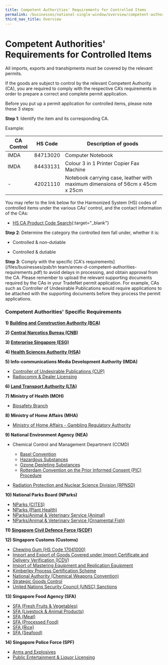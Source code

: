 ```yaml
---
title: Competent Authorities' Requirements for Controlled Items
permalink: /businesses/national-single-window/overview/competent-authorities-requirements/
third_nav_title: Overview
---
```

# Competent Authorities' Requirements for Controlled Items

All imports, exports and transhipments must be covered by the relevant permits.

If the goods are subject to control by the relevant Competent Authority (CA), you are required to comply with the respective CA’s requirements in order to prepare a correct and complete permit application.

Before you put up a permit application for controlled items, please note these 3 steps:

**Step 1**: Identify the item and its corresponding CA.

Example:

|  CA Control | HS Code  |  Description of goods |
|---|---|---|
| IMDA  |  84713020 |  Computer Notebook|
| IMDA  | 84433131  |  Colour 3 in 1 Printer Copier Fax Machine |
| -  | 42021110  | Notebook carrying case, leather with maximum dimensions of 56cm x 45cm x 25cm  |


You may refer to the link below for the Harmonized System (HS) codes of controlled items under the various CAs’ control, and the contact information of the CAs:

-   [HS CA Product Code Search](https://www.tradenet.gov.sg/tradenet/portlets/search/searchHSCA/searchInitHSCA.do){:target="_blank"}
    

    

**Step 2**: Determine the category the controlled item fall under, whether it is:

-   Controlled & non-dutiable
    
-   Controlled & dutiable
    
    

**Step 3**: Comply with the specific [CA's requirements](/files/businesses/psb/tn team/annex-d-competent-authorities-requirements.pdf) to avoid delays in processing, and obtain approval from the CA.
Please remember to upload the relevant supporting documents required by the CAs in your TradeNet permit application. For example, CAs such as Controller of Undesirable Publications would require applications to be attached with the supporting documents before they process the permit applications.

### Competent Authorities' Specific Requirements

**1)  [Building and Construction Authority (BCA)](/businesses/national-single-window/tradenet/competent-authorities-requirements/bca)**

**2)  [Central Narcotics Bureau (CNB)](/businesses/national-single-window/tradenet/competent-authorities-requirements/cnb)**

**3) [Enterprise Singapore (ESG)](/businesses/national-single-window/tradenet/competent-authorities-requirements/esg-rubber)**

**4)  [Health Sciences Authority (HSA)](/businesses/national-single-window/tradenet/competent-authorities-requirements/hsa)**

**5) Info-communications Media Development Authority (IMDA)**

-   [Controller of Undesirable Publications (CUP)](/businesses/national-single-window/tradenet/competent-authorities-requirements/imda-cup)
-   [Radiocomm & Dealer Licensing](/businesses/national-single-window/tradenet/competent-authorities-requirements/imda-radiocomm-and-dealer-licensing)

**6) [Land Transport Authority (LTA)](/businesses/national-single-window/tradenet/competent-authorities-requirements/lta/)**

**7) Ministry of Health (MOH)**

-   [Biosafety Branch](/businesses/national-single-window/tradenet/competent-authorities-requirements/ministry-of-health)

**8) Ministry of Home Affairs (MHA)**

-   [Ministry of Home Affairs - Gambling Regulatory Authority](/businesses/national-single-window/tradenet/competent-authorities-requirements/mha-gambling-regulatory-authority)

**9) National Environment Agency (NEA)**

-   Chemical Control and Management Department (CCMD)
    
    -   [Basel Convention](/businesses/national-single-window/tradenet/competent-authorities-requirements/basel-convention)
    -   [Hazardous Substances](/businesses/national-single-window/tradenet/competent-authorities-requirements/hazardous-substances)
    -   [Ozone Depleting Substances](/businesses/national-single-window/tradenet/competent-authorities-requirements/national-environment-agency--chemical-control-and-management-department-ozone-depleting-substances)
    -   [Rotterdam Convention on the Prior Informed Consent (PIC) Procedure](/businesses/national-single-window/tradenet/competent-authorities-requirements/national-environment-agency--chemical-control-and-management-department-rotterdam-convention-pic-procedure)
-   [Radiation Protection and Nuclear Science Division (RPNSD)](/businesses/national-single-window/tradenet/competent-authorities-requirements/national-environment-agency/radiation-protection-and-nuclear-science-division-rpnsd)

**10) National Parks Board (NParks)**

-   [NParks (CITES)](/businesses/national-single-window/tradenet/competent-authorities-requirements/nparks-cites)
-   [NParks (Plant Health)](/businesses/national-single-window/tradenet/competent-authorities-requirements/nparks-planthealth)
-   [NParks/Animal & Veterinary Service (Animal)](/businesses/national-single-window/tradenet/competent-authorities-requirements/avs-animals)
-   [NParks/Animal & Veterinary Service (Ornamental Fish)](/businesses/national-single-window/tradenet/competent-authorities-requirements/avs-fish)

**11)  [Singapore Civil Defence Force (SCDF)](/businesses/national-single-window/tradenet/competent-authorities-requirements/scdf)**

**12) Singapore Customs (Customs)**

-   [Chewing Gum (HS Code 17041000)](/businesses/national-single-window/tradenet/competent-authorities-requirements/chewing-gum)
-   [Import and Export of Goods Covered under Import Certificate and Delivery Verification (ICDV)](/businesses/national-single-window/tradenet/competent-authorities-requirements/icdv)
-   [Import of Mastering Equipment and Replication Equipment](/businesses/national-single-window/tradenet/competent-authorities-requirements/singapore-customs---import-of-mastering-equipment-and-replication-equipment)
-   [Kimberley Process Certification Scheme](/businesses/national-single-window/tradenet/competent-authorities-requirements/singapore-customs---kimberley-process-certification-scheme)
-   [National Authority (Chemical Weapons Convention)](/businesses/chemical-weapons-convention/controlled-chemicals)
-   [Strategic Goods Control](/businesses/strategic-goods-control/overview)
-   [United Nations Security Council (UNSC) Sanctions](/businesses/united-nations-security-council-sanctions/)

**13) Singapore Food Agency (SFA)**

-   [SFA (Fresh Fruits & Vegetables)](/businesses/national-single-window/tradenet/competent-authorities-requirements/sfa-fruits-and-vegetables)
-   [SFA (Livestock & Animal Products)](/businesses/national-single-window/tradenet/competent-authorities-requirements/sfa-livestocks)
-   [SFA (Meat)](/businesses/national-single-window/tradenet/competent-authorities-requirements/sfa-meat)
-   [SFA (Processed Food)](/businesses/national-single-window/tradenet/competent-authorities-requirements/sfa-processed-food)
-   [SFA (Rice)](/businesses/national-single-window/tradenet/competent-authorities-requirements/SFA-Rice)
-   [SFA (Seafood)](/businesses/national-single-window/tradenet/competent-authorities-requirements/sfa-seafood)

**14) Singapore Police Force (SPF)**

-   [Arms and Explosives](/businesses/national-single-window/tradenet/competent-authorities-requirements/spf-arms-and-explosives)
-   [Public Entertainment & Liquor Licensing](/businesses/national-single-window/tradenet/competent-authorities-requirements/spf-public-entertainment-liquor-licensing)